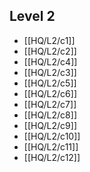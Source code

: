 ## Level 2
- [[HQ/L2/c1]]
- [[HQ/L2/c2]]
- [[HQ/L2/c4]]
- [[HQ/L2/c3]]
- [[HQ/L2/c5]]
- [[HQ/L2/c6]]
- [[HQ/L2/c7]]
- [[HQ/L2/c8]]
- [[HQ/L2/c9]]
- [[HQ/L2/c10]]
- [[HQ/L2/c11]]
- [[HQ/L2/c12]]
